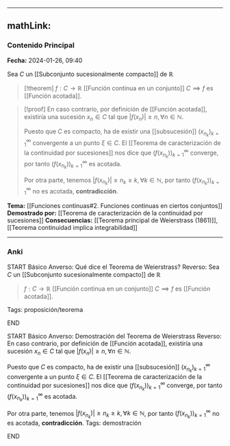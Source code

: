 
---
mathLink:
---
### Contenido Principal

**Fecha:** 2024-01-26, 09:40

Sea $C$ un [[Subconjunto sucesionalmente compacto]] de $\mathbb R$
> [!theorem]
> $f : C \to \mathbb R$ [[Función continua en un conjunto]] $C \implies f$ es [[Función acotada]].

> [!proof]
> En caso contrario, por definición de [[Función acotada]], existiría una sucesión $x_n \in C$ tal que $|f(x_n)| \ge n, \forall n \in \mathbb N$.
>
> Puesto que $C$ es compacto, ha de existir una [[subsucesión]] $(x_{n_k})_{k = 1}^\infty$ convergente a un punto $\xi \in C$. El [[Teorema de caracterización de la continuidad por sucesiones]] nos dice que $(f(x_{n_k}))_{k = 1}^\infty$ converge, por tanto $(f(x_{n_k}))_{k = 1}^\infty$ es acotada.
>
> Por otra parte, tenemos $|f(x_{n_k})| \ge n_k \ge k, \forall k \in \mathbb N$, por tanto $(f(x_{n_k}))_{k=1}^\infty$ no es acotada, **contradicción**.

**Tema:** [[Funciones continuas#2. Funciones continuas en ciertos conjuntos]]
**Demostrado por:** [[Teorema de caracterización de la continuidad por sucesiones]]
**Consecuencias:** [[Teorema principal de Weierstrass (1861)]], [[Teorema continuidad implica integrabilidad]]

---
### Anki

START
Básico
Anverso: Qué dice el Teorema de Weierstrass?
Reverso: Sea $C$ un [[Subconjunto sucesionalmente compacto]] de $\mathbb R$
> $f : C \to \mathbb R$ [[Función continua en un conjunto]] $C \implies f$ es [[Función acotada]].

Tags: proposición/teorema
<!--ID: 1706259997766-->
END

START
Básico
Anverso: Demostración del Teorema de Weierstrass
Reverso: En caso contrario, por definición de [[Función acotada]], existiría una sucesión $x_n \in C$ tal que $|f(x_n)| \ge n, \forall n \in \mathbb N$.

Puesto que $C$ es compacto, ha de existir una [[subsucesión]] $(x_{n_k})_{k = 1}^\infty$ convergente a un punto $\xi \in C$. El [[Teorema de caracterización de la continuidad por sucesiones]] nos dice que $(f(x_{n_k}))_{k = 1}^\infty$ converge, por tanto $(f(x_{n_k}))_{k = 1}^\infty$ es acotada.

Por otra parte, tenemos $|f(x_{n_k})| \ge n_k \ge k, \forall k \in \mathbb N$, por tanto $(f(x_{n_k}))_{k=1}^\infty$ no es acotada, **contradicción**.
Tags: demostración
<!--ID: 1706259997771-->
END